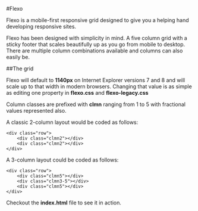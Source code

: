 #Flexo

Flexo is a mobile-first responsive grid designed to give you a helping hand developing responsive sites. 

Flexo has been designed with simplicity in mind. A five column grid with a sticky footer that scales beautifully up as you go from mobile to desktop. There are multiple column combinations available and columns can also easily be.

##The grid

Flexo will default to **1140px** on Internet Explorer versions 7 and 8 and will scale up to that width in modern browsers. Changing that value is as simple as editing one property in **flexo.css** and **flexo-legacy.css**

Column classes are prefixed with **clmn**  ranging from 1 to 5 with fractional values represented also.

A classic 2-column layout would be coded as follows:

    <div class="row">
        <div class="clmn2"></div>
        <div class="clmn2"></div> 
    </div>

A 3-column layout could be coded as follows:

    <div class="row">
        <div class="clmn5"></div>
        <div class="clmn3-5"></div> 
        <div class="clmn5"></div>        
    </div>

Checkout the **index.html** file to see it in action.